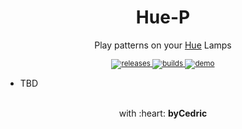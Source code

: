 <div align="center">
  <h1>Hue-P</h1>
  <p>Play patterns on your <a href="https://meethue.com">Hue</a> Lamps</p>
  <sup>
    <a href="https://github.com/bycedric/hue-p/releases">
      <img src="https://img.shields.io/github/package-json/v/bycedric/hue-p?style=flat-square" alt="releases" />
    </a>
    <a href="https://github.com/bycedric/hue-p/actions">
      <img src="https://img.shields.io/github/workflow/status/byCedric/hue-p/Deploy/master.svg?style=flat-square" alt="builds" />
    </a>
    <a href="https://exp.host/@bycedric/hue-p">
      <img src="https://img.shields.io/badge/demo-expo.io-lightgrey.svg?style=flat-square" alt="demo" />
    </a>
  </sup>
  <br />
</div>

- TBD

<div align="center">
  <br />
  with :heart: <strong>byCedric</strong>
  <br />
</div>
